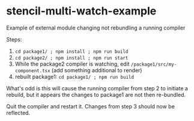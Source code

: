 # stencil-multi-watch-example
 
Example of external module changing not rebundling a running compiler

Steps:

1. `cd package1/ ; npm install ; npm run build`
2. `cd package2/ ; npm install ; npm run start`
3. While the package2 compiler is watching, edit `/package1/src/my-component.tsx` (add something additional to render)
4. rebuilt package1: `cd package1/ ; npm run build`

What's odd is this will cause the running compiler from step 2 to initiate a rebuild, but it appears the changes to package1 are not then re-bundled.

Quit the compiler and restart it. Changes from step 3 should now be reflected.

